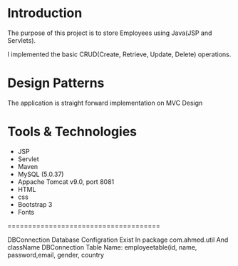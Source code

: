 Introduction
======================

The purpose of this project is to store Employees using Java(JSP and Servlets). 

I implemented the basic CRUD(Create, Retrieve, Update, Delete) operations.

Design Patterns
===================

The application is straight forward implementation on MVC Design 

Tools & Technologies 
====================
-  JSP
- Servlet
- Maven
- MySQL (5.0.37)
- Appache Tomcat v9.0, port 8081
- HTML
- css
- Bootstrap 3
- Fonts

=====================================

DBConnection
Database Configration Exist In package com.ahmed.util And className DBConnection
Table Name: employeetable(id, name, password,email, gender, country
